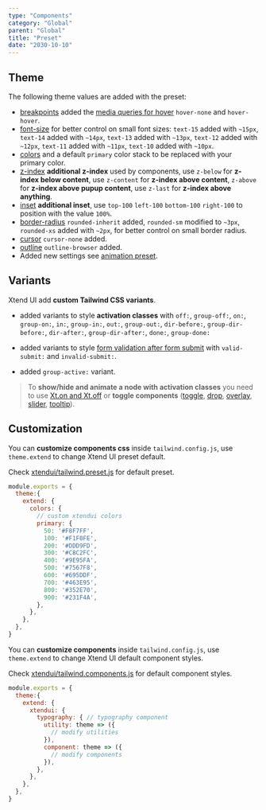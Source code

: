 ```yaml
---
type: "Components"
category: "Global"
parent: "Global"
title: "Preset"
date: "2030-10-10"
---
```


## Theme

The following theme values are added with the preset:

* [breakpoints](https://tailwindcss.com/docs/breakpoints) added the [media queries for hover](https://developer.mozilla.org/en-US/docs/Web/CSS/@media/hover) `hover-none` and `hover-hover`.
* [font-size](https://tailwindcss.com/docs/font-size) for better control on small font sizes: `text-15` added with `~15px`, `text-14` added with `~14px`, `text-13` added with `~13px`, `text-12` added with `~12px`, `text-11` added with `~11px`, `text-10` added with `~10px`.
* [colors](https://tailwindcss.com/docs/customizing-colors) and a default `primary` color stack to be replaced with your primary color.
* [z-index](https://tailwindcss.com/docs/z-index) **additional z-index** used by components, use `z-below` for **z-index below content**, use `z-content` for **z-index above content**, `z-above` for **z-index above pupup content**, use `z-last` for **z-index above anything**.
* [inset](https://tailwindcss.com/docs/top-right-bottom-left) **additional inset**, use `top-100` `left-100` `bottom-100` `right-100` to position with the value `100%`.
* [border-radius](https://tailwindcss.com/docs/border-radius) `rounded-inherit` added, `rounded-sm` modified to `~3px`, `rounded-xs` added with `~2px`, for better control on small border radius.
* [cursor](https://tailwindcss.com/docs/cursor) `cursor-none` added.
* [outline](https://tailwindcss.com/docs/outline) `outline-browser` added.
* Added new settings see [animation preset](/xtendui/components/animation/preset).

## Variants

Xtend UI add **custom Tailwind CSS variants**.

- added variants to style **activation classes** with `off:`, `group-off:`, `on:`, `group-on:`, `in:`, `group-in:`, `out:`, `group-out:`, `dir-before:`, `group-dir-before:`, `dir-after:`, `group-dir-after:`, `done:`, `group-done:`

- added variants to style [form validation after form submit](/xtendui/components/form/addon#validation) with `valid-submit:` and `invalid-submit:`.

- added `group-active:` variant.

> To **show/hide and animate a node with activation classes** you need to use [Xt.on and Xt.off](/xtendui/components/global/javascript#xt-on-and-xt-off) or **toggle components** ([toggle](/xtendui/components/toggle), [drop](/xtendui/components/drop), [overlay](/xtendui/components/overlay), [slider](/xtendui/components/slider), [tooltip](/xtendui/components/tooltip)).

## Customization

You can **customize components css** inside `tailwind.config.js`, use `theme.extend` to change Xtend UI preset default.

Check [xtendui/tailwind.preset.js](https://github.com/xtendui/xtendui/blob/master/tailwind.preset.js) for default preset.

```js
module.exports = {
  theme:{
    extend: {
      colors: {
        // custom xtendui colors
        primary: {
          50: '#F8F7FF',
          100: '#F1F0FE',
          200: '#DDD9FD',
          300: '#C8C2FC',
          400: '#9E95FA',
          500: '#7567F8',
          600: '#695DDF',
          700: '#463E95',
          800: '#352E70',
          900: '#231F4A',
        },
      },
    },
  },
}
```

You can **customize components** inside `tailwind.config.js`, use `theme.extend` to change Xtend UI default component styles.

Check [xtendui/tailwind.components.js](https://github.com/xtendui/xtendui/blob/master/tailwind.components.js) for default component styles.

```js
module.exports = {
  theme:{
    extend: {
      xtendui: {
        typography: { // typography component
          utility: theme => ({
            // modify utilities
          }),
          component: theme => ({
            // modify components
          }),
        },
      },
    },
  },
}
```
